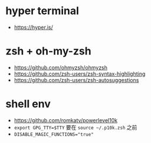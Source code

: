# hyper terminal

- https://hyper.is/

# zsh + oh-my-zsh

- https://github.com/ohmyzsh/ohmyzsh
- https://github.com/zsh-users/zsh-syntax-highlighting
- https://github.com/zsh-users/zsh-autosuggestions

# shell env

- https://github.com/romkatv/powerlevel10k
- `export GPG_TTY=$TTY` 要在 `source ~/.p10k.zsh` 之前
- `DISABLE_MAGIC_FUNCTIONS="true"`